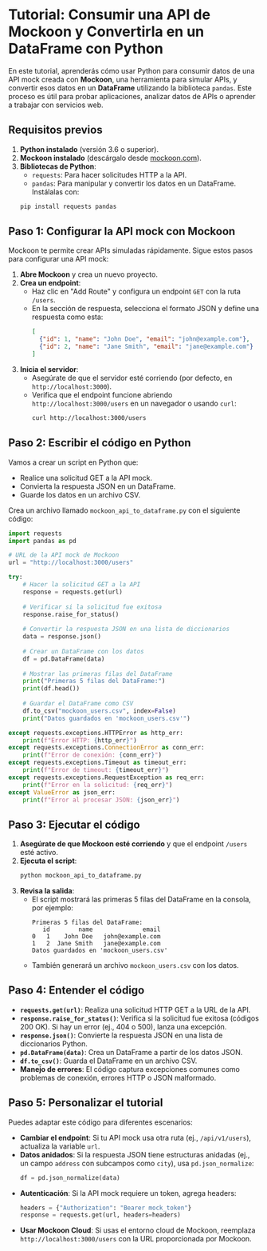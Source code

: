 # Tutorial: Consumir una API de Mockoon y Convertirla en un DataFrame con Python

En este tutorial, aprenderás cómo usar Python para consumir datos de una API mock creada con **Mockoon**, una herramienta para simular APIs, y convertir esos datos en un **DataFrame** utilizando la biblioteca `pandas`. Este proceso es útil para probar aplicaciones, analizar datos de APIs o aprender a trabajar con servicios web.

## Requisitos previos
1. **Python instalado** (versión 3.6 o superior).
2. **Mockoon instalado** (descárgalo desde [mockoon.com](https://mockoon.com/)).
3. **Bibliotecas de Python**:
   - `requests`: Para hacer solicitudes HTTP a la API.
   - `pandas`: Para manipular y convertir los datos en un DataFrame.
   Instálalas con:
   ```bash
   pip install requests pandas
   ```

## Paso 1: Configurar la API mock con Mockoon
Mockoon te permite crear APIs simuladas rápidamente. Sigue estos pasos para configurar una API mock:

1. **Abre Mockoon** y crea un nuevo proyecto.
2. **Crea un endpoint**:
   - Haz clic en "Add Route" y configura un endpoint `GET` con la ruta `/users`.
   - En la sección de respuesta, selecciona el formato JSON y define una respuesta como esta:
     ```json
     [
       {"id": 1, "name": "John Doe", "email": "john@example.com"},
       {"id": 2, "name": "Jane Smith", "email": "jane@example.com"}
     ]
     ```
3. **Inicia el servidor**:
   - Asegúrate de que el servidor esté corriendo (por defecto, en `http://localhost:3000`).
   - Verifica que el endpoint funcione abriendo `http://localhost:3000/users` en un navegador o usando `curl`:
     ```bash
     curl http://localhost:3000/users
     ```

## Paso 2: Escribir el código en Python
Vamos a crear un script en Python que:
- Realice una solicitud GET a la API mock.
- Convierta la respuesta JSON en un DataFrame.
- Guarde los datos en un archivo CSV.

Crea un archivo llamado `mockoon_api_to_dataframe.py` con el siguiente código:

```python
import requests
import pandas as pd

# URL de la API mock de Mockoon
url = "http://localhost:3000/users"

try:
    # Hacer la solicitud GET a la API
    response = requests.get(url)
    
    # Verificar si la solicitud fue exitosa
    response.raise_for_status()
    
    # Convertir la respuesta JSON en una lista de diccionarios
    data = response.json()
    
    # Crear un DataFrame con los datos
    df = pd.DataFrame(data)
    
    # Mostrar las primeras filas del DataFrame
    print("Primeras 5 filas del DataFrame:")
    print(df.head())
    
    # Guardar el DataFrame como CSV
    df.to_csv("mockoon_users.csv", index=False)
    print("Datos guardados en 'mockoon_users.csv'")

except requests.exceptions.HTTPError as http_err:
    print(f"Error HTTP: {http_err}")
except requests.exceptions.ConnectionError as conn_err:
    print(f"Error de conexión: {conn_err}")
except requests.exceptions.Timeout as timeout_err:
    print(f"Error de timeout: {timeout_err}")
except requests.exceptions.RequestException as req_err:
    print(f"Error en la solicitud: {req_err}")
except ValueError as json_err:
    print(f"Error al procesar JSON: {json_err}")
```

## Paso 3: Ejecutar el código
1. **Asegúrate de que Mockoon esté corriendo** y que el endpoint `/users` esté activo.
2. **Ejecuta el script**:
   ```bash
   python mockoon_api_to_dataframe.py
   ```
3. **Revisa la salida**:
   - El script mostrará las primeras 5 filas del DataFrame en la consola, por ejemplo:
     ```
     Primeras 5 filas del DataFrame:
        id        name              email
     0   1    John Doe   john@example.com
     1   2  Jane Smith   jane@example.com
     Datos guardados en 'mockoon_users.csv'
     ```
   - También generará un archivo `mockoon_users.csv` con los datos.

## Paso 4: Entender el código
- **`requests.get(url)`**: Realiza una solicitud HTTP GET a la URL de la API.
- **`response.raise_for_status()`**: Verifica si la solicitud fue exitosa (códigos 200 OK). Si hay un error (ej., 404 o 500), lanza una excepción.
- **`response.json()`**: Convierte la respuesta JSON en una lista de diccionarios Python.
- **`pd.DataFrame(data)`**: Crea un DataFrame a partir de los datos JSON.
- **`df.to_csv()`**: Guarda el DataFrame en un archivo CSV.
- **Manejo de errores**: El código captura excepciones comunes como problemas de conexión, errores HTTP o JSON malformado.

## Paso 5: Personalizar el tutorial
Puedes adaptar este código para diferentes escenarios:

- **Cambiar el endpoint**: Si tu API mock usa otra ruta (ej., `/api/v1/users`), actualiza la variable `url`.
- **Datos anidados**: Si la respuesta JSON tiene estructuras anidadas (ej., un campo `address` con subcampos como `city`), usa `pd.json_normalize`:
  ```python
  df = pd.json_normalize(data)
  ```
- **Autenticación**: Si la API mock requiere un token, agrega headers:
  ```python
  headers = {"Authorization": "Bearer mock_token"}
  response = requests.get(url, headers=headers)
  ```
- **Usar Mockoon Cloud**: Si usas el entorno cloud de Mockoon, reemplaza `http://localhost:3000/users` con la URL proporcionada por Mockoon.

